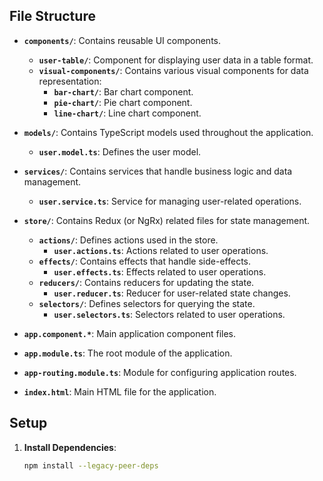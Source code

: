 
## File Structure

- **`components/`**: Contains reusable UI components.
  - **`user-table/`**: Component for displaying user data in a table format.
  - **`visual-components/`**: Contains various visual components for data representation:
    - **`bar-chart/`**: Bar chart component.
    - **`pie-chart/`**: Pie chart component.
    - **`line-chart/`**: Line chart component.

- **`models/`**: Contains TypeScript models used throughout the application.
  - **`user.model.ts`**: Defines the user model.

- **`services/`**: Contains services that handle business logic and data management.
  - **`user.service.ts`**: Service for managing user-related operations.

- **`store/`**: Contains Redux (or NgRx) related files for state management.
  - **`actions/`**: Defines actions used in the store.
    - **`user.actions.ts`**: Actions related to user operations.
  - **`effects/`**: Contains effects that handle side-effects.
    - **`user.effects.ts`**: Effects related to user operations.
  - **`reducers/`**: Contains reducers for updating the state.
    - **`user.reducer.ts`**: Reducer for user-related state changes.
  - **`selectors/`**: Defines selectors for querying the state.
    - **`user.selectors.ts`**: Selectors related to user operations.

- **`app.component.*`**: Main application component files.
- **`app.module.ts`**: The root module of the application.
- **`app-routing.module.ts`**: Module for configuring application routes.
- **`index.html`**: Main HTML file for the application.

## Setup

1. **Install Dependencies**:
   ```bash
   npm install --legacy-peer-deps
